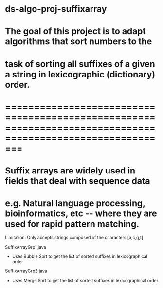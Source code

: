 # ds-algo-proj-suffixarray
# The goal of this project is to adapt algorithms that sort numbers to the 
# task of sorting all suffixes of a given a string in lexicographic (dictionary) order. 
# ===========================================================================================================
# Suffix arrays are widely used in fields that deal with sequence data 
# e.g. Natural language processing, bioinformatics, etc --  where they are used for rapid pattern matching.

Limitation: Only accepts strings composed of the characters [a,c,g,t]

SuffixArrayGrp1.java
- Uses Bubble Sort to get the list of sorted suffixes in lexicographical order

SuffixArrayGrp2.java
- Uses Merge Sort to get the list of sorted suffixes in lexicographical order
